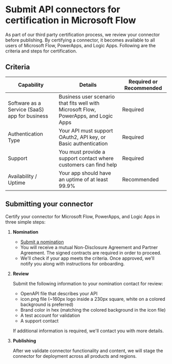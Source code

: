 <properties
    pageTitle="Submit API connectors for certification | Microsoft Flow"
    description="By certifying a connector, it becomes available to all users of Microsoft Flow, PowerApps and Logic Apps."
    services=""
    suite="flow"
    documentationCenter="na"
    authors="asavaritayal"
    manager="anneta"
    editor=""
    tags=""/>

<tags
   ms.service="flow"
   ms.devlang="na"
   ms.topic="article"
   ms.tgt_pltfrm="na"
   ms.workload="na"
   ms.date="05/06/2017"
   ms.author="astay"/>


# Submit API connectors for certification in Microsoft Flow

As part of our third party certification process, we review your connector before publishing. By certifying a connector, it becomes available to all users of Microsoft Flow, PowerApps, and Logic Apps. Following are the criteria and steps for certification.


## Criteria

| Capability | Details | Required or Recommended |
|------------|---------|-------------------------|
| Software as a Service (SaaS) app for business |  Business user scenario that fits well with Microsoft Flow, PowerApps, and Logic Apps | Required |
| Authentication Type | Your API must support OAuth2, API key, or Basic authentication | Required |
| Support | You must provide a support contact where customers can find help | Required |
| Availability / Uptime | Your app should have an uptime of at least 99.9% | Recommended |


## Submitting your connector

Certify your connector for Microsoft Flow, PowerApps, and Logic Apps in three simple steps:

1. **Nomination**

    - [Submit a nomination](https://go.microsoft.com/fwlink/?linkid=848754)
    - You will receive a mutual Non-Disclosure Agreement and Partner Agreement. The signed contracts are required in order to proceed.
    - We'll check if your app meets the criteria. Once approved, we'll notify you along with instructions for onboarding.
    
2. **Review**

    Submit the following information to your nomination contact for review:

    - OpenAPI file that describes your API
	- icon.png file (~160px logo inside a 230px square, white on a colored background is preferred)
	- Brand color in hex (matching the colored background in the icon file)
	- A test account for validation
	- A support contact

    If additional information is required, we'll contact you with more details.

3. **Publishing**

    After we validate connector functionality and content, we will stage the connector for deployment across all products and regions. 